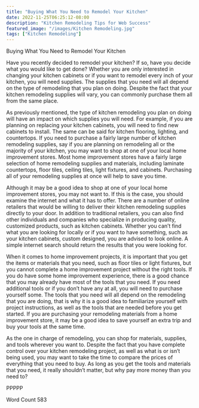 ```yaml
---
title: "Buying What You Need to Remodel Your Kitchen"
date: 2022-11-25T06:25:12-08:00
description: "Kitchen Remodeling Tips for Web Success"
featured_image: "/images/Kitchen Remodeling.jpg"
tags: ["Kitchen Remodeling"]
---
```


Buying What You Need to Remodel Your Kitchen

Have you recently decided to remodel your kitchen?  If so, have you decide what you would like to get done?  Whether you are only interested in changing your kitchen cabinets or if you want to remodel every inch of your kitchen, you will need supplies. The supplies that you need will all depend on the type of remodeling that you plan on doing. Despite the fact that your kitchen remodeling supplies will vary, you can commonly purchase them all from the same place.

As previously mentioned, the type of kitchen remodeling you plan on doing will have an impact on which supplies you will need. For example, if you are planning on replacing your kitchen cabinets, you will need to find new cabinets to install. The same can be said for kitchen flooring, lighting, and countertops.  If you need to purchase a fairly large number of kitchen remodeling supplies, say if you are planning on remodeling all or the majority of your kitchen, you may want to shop at one of your local home improvement stores.  Most home improvement stores have a fairly large selection of home remodeling supplies and materials, including laminate countertops, floor tiles, ceiling tiles, light fixtures, and cabinets.  Purchasing all of your remodeling supplies at once will help to save you time.

Although it may be a good idea to shop at one of your local home improvement stores, you may not want to.  If this is the case, you should examine the internet and what it has to offer. There are a number of online retailers that would be willing to deliver their kitchen remodeling supplies directly to your door.  In addition to traditional retailers, you can also find other individuals and companies who specialize in producing quality, customized products, such as kitchen cabinets.  Whether you can’t find what you are looking for locally or if you want to have something, such as your kitchen cabinets, custom designed, you are advised to look online.  A simple internet search should return the results that you were looking for. 

When it comes to home improvement projects, it is important that you get the items or materials that you need, such as floor tiles or light fixtures, but you cannot complete a home improvement project without the right tools.  If you do have some home improvement experience, there is a good chance that you may already have most of the tools that you need.  If you need additional tools or if you don’t have any at all, you will need to purchase yourself some.  The tools that you need will all depend on the remodeling that you are doing, that is why it is a good idea to familiarize yourself with project instructions, as well as the tools that are needed before you get started.  If you are purchasing your remodeling materials from a home improvement store, it may be a good idea to save yourself an extra trip and buy your tools at the same time.

As the one in charge of remodeling, you can shop for materials, supplies, and tools wherever you want to.  Despite the fact that you have complete control over your kitchen remodeling project, as well as what is or isn’t being used, you may want to take the time to compare the prices of everything that you need to buy.  As long as you get the tools and materials that you need, it really shouldn’t matter, but why pay more money than you need to?

PPPPP 

Word Count 583

